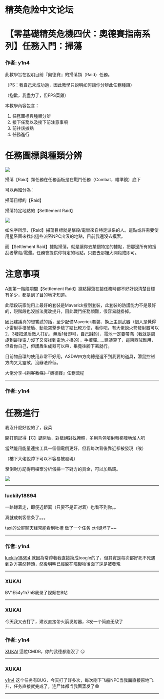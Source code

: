 




精英危险中文论坛
=========







 




# 【零基礎精英危機四伏：奧德賽指南系列】任務入門：掃蕩





### 作者: y1n4



此教學旨在說明目前『奧德賽』的掃蕩類（Raid）任務。  

（PS：我自己未成功過，因此教學只說明如何讓你分辨此任務種類）  

（抱歉，我盡力了，但FPS菜雞）


本教學內容包含：


1. 任務圖標與種類分辨
2. 接下任務以及接下前注意事項
3. 前往該據點
4. 任務進行


任務圖標與種類分辨
=========


![](https://qiniu.elitedanger.cn/assets/files/2021-03-30/1617124480-910909-terminalmissionboard.jpeg)  

掃蕩【Raid】類任務在任務面板是在戰鬥任務（Combat，瞄準鏡）底下  

可以再細分為：  

掃蕩目標的【Raid】  

掃蕩特定地點的【Settlement Raid】  

![](https://qiniu.elitedanger.cn/assets/files/2021-04-05/1617634603-908531-combatmission01.jpeg)  

如名字所示，【Raid】掃蕩目標就是擊殺/電暈來自特定派系的人。這點或許需要使用星系圖來找出這些派系NPC出沒的地點，目前我還沒去摸索。  

而【Settlement Raid】據點掃蕩，就是讓你去某個特定的據點，把那邊所有的搜刮者擊殺/電暈。任務會提供你特定的地點，只要去那裡大開殺戒即可。


注意事項
====


A測第一階段期間【Settlement Raid】據點掃蕩在接任務時都不好好說清楚目標有多少，都是到了目的地才知道。  

此階段玩家能用上最好的套裝是Maverick搜刮套裝，此套裝的防護能力不是最好的，現階段也沒辦法魔改提升，因此戰鬥任務頗難，很容易就掛掉。  

因此建議真的想嘗試的話，至少配備Maverick套裝、換上主副武器（個人是覺得小雷射手槍破盾、動能突擊步槍了結比較方便，看你吧，有大佬說火箭發射器可以2、3發把滿盾敵人打趴，無盾1發即可，自己斟酌）、電池一定要帶滿（我就是周旋到最後電力沒了又沒找到電池才掛的），手榴彈……建議算了，這東西賊難用，但看你自己，但護盾生成器可以帶，畢竟往腳下丟就行。  

目前物品環的使用非常不好用，ASDW四方向總是選不到我要的道具，滑鼠控制方向又太靈敏，沒辦法降低。


大佬分享~~《刺客教條》~~『奧德賽』任務流程  








---



### 作者: y1n4



任務進行
====


我沒什麼好說的了，我菜  

開打前記得【C】鍵開盾，對槍絕對找掩體，多用背包噴射轉移陣地溜人吧  

當然能用能量連接工具一個個電倒更好，但我每次背後靠近都被發現（唉）  

（樓下大佬說蹲下可以不容易被發現）  

擊倒對方記得用檔案分析儀掃一下對方的賞金，可以加點錢。


![](https://qiniu.elitedanger.cn/assets/files/2021-04-05/1617635528-325350-settlementraid01.jpeg)






---



### luckily18894



一路蹲着走，即便近距离（只要不是正对着）也看不到你。。  

真就成刺客信条了。。。  

taxi的公屏聊天经常能看到吐槽 做了一个任务 ctrl键坏了~~






---



### 作者: y1n4



[luckily18894](https://forum.elitedanger.cn/d/721/3) 就因為常蹲著我直接換成toogle的了，但其實是每次都好死不死遇到對方突然轉頭，然後明明已經躲在障礙物後面了還是被發現






---



### XUKAI



BV1E54y1h7hB我录了视频在B站






---



### XUKAI



今天我又去打了，建议直接带火箭发射器，3发一个简直无敌了






---



### 作者: y1n4



[XUKAI](https://forum.elitedanger.cn/d/721/6) 這位CMDR，你的武德都跑沒了 😏






---



### XUKAI



[y1n4](https://forum.elitedanger.cn/d/721/7) 这个任务有BUG，今天打了好多次，每次刚下飞船NPC当我面直接原地飞升，任务直接就完成了，连尸体都当我面蒸发了😅






---










